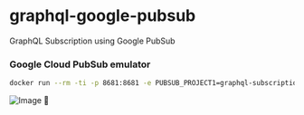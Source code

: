 # graphql-google-pubsub

GraphQL Subscription using Google PubSub

### Google Cloud PubSub emulator

```sh
docker run --rm -ti -p 8681:8681 -e PUBSUB_PROJECT1=graphql-subscription-291704,stuff:stuff-subscription messagebird/gcloud-pubsub-emulator:latest
```


<!-- INSPIRATIONAL_QUOTE_START -->
![Image](https://github.com/user-attachments/assets/0e3d9ba0-f624-4a99-8a33-88703033a2a1)
🐶
<!-- INSPIRATIONAL_QUOTE_END -->
